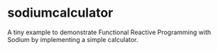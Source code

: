 # sodiumcalculator
A tiny example to demonstrate Functional Reactive Programming with Sodium by implementing a simple calculator.
